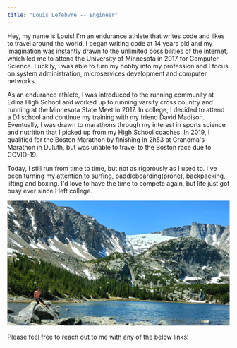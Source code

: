 ```yaml
---
title: "Louis Lefebvre -- Engineer"
---
```


Hey, my name is Louis! I'm an endurance athlete that writes code and likes to
travel around the world. I began writing code at 14 years old and my imagination
was instantly drawn to the unlimited possibilities of the internet, which led me
to attend the University of Minnesota in 2017 for Computer Science. Luckily, I
was able to turn my hobby into my profession and I focus on system
administration, microservices development and computer networks.

As an endurance athlete, I was introduced to the running community at Edina High
School and worked up to running varsity cross country and running at the
Minnesota State Meet in 2017. In college, I decided to attend a D1 school and
continue my training with my friend David Madison. Eventually, I was drawn to
marathons through my interest in sports science and nutrition that I picked up
from my High School coaches. In 2019, I qualified for the Boston Marathon by
finishing in 2h53 at Grandma's Marathon in Duluth, but was unable to travel to
the Boston race due to COVID-19.

Today, I still run from time to time, but not as rigorously as I used to. I've
been turning my attention to surfing, paddleboarding(prone), backpacking,
lifting and boxing. I'd love to have the time to compete again, but life just
got busy ever since I left college.

![base-photo](/image/background.jpeg)

Please feel free to reach out to me with any of the below links!
